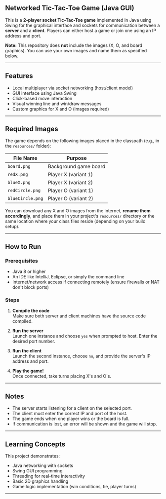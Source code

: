  ## Networked Tic-Tac-Toe Game (Java GUI)

This is a **2-player socket Tic-Tac-Toe game** implemented in Java using Swing for the graphical interface and sockets for communication between a **server** and a **client**. Players can either host a game or join one using an IP address and port.

 **Note:** This repository does **not** include the images (X, O, and board graphics). You can use your own images and name them as specified below.

---

## Features

- Local multiplayer via socket networking (host/client model)
- GUI interface using Java Swing
- Click-based move interaction
- Visual winning line and win/draw messages
- Custom graphics for X and O (images required)

---

## Required Images

The game depends on the following images placed in the classpath (e.g., in the `resources/` folder):

| File Name        | Purpose          |
|------------------|------------------|
| `board.png`      | Background game board |
| `redX.png`       | Player X (variant 1) |
| `blueX.png`      | Player X (variant 2) |
| `redCircle.png`  | Player O (variant 1) |
| `blueCircle.png` | Player O (variant 2) |

You can download any X and O images from the internet, **rename them accordingly**, and place them in your project's `resources/` directory or the same location where your class files reside (depending on your build setup).

---

## How to Run

### Prerequisites

- Java 8 or higher
- An IDE like IntelliJ, Eclipse, or simply the command line
- Internet/network access if connecting remotely (ensure firewalls or NAT don't block ports)

### Steps

1. **Compile the code**  
   Make sure both server and client machines have the source code compiled.

2. **Run the server**  
   Launch one instance and choose `yes` when prompted to host. Enter the desired port number.

3. **Run the client**  
   Launch the second instance, choose `no`, and provide the server's IP address and port.

4. **Play the game!**  
   Once connected, take turns placing X's and O's.

---

##  Notes

- The server starts listening for a client on the selected port.
- The client must enter the correct IP and port of the host.
- The game ends when one player wins or the board is full.
- If communication is lost, an error will be shown and the game will stop.

---

## Learning Concepts

This project demonstrates:

- Java networking with sockets
- Swing GUI programming
- Threading for real-time interactivity
- Basic 2D graphics handling
- Game logic implementation (win conditions, tie, player turns)

---
